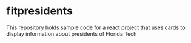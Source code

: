 # fitpresidents
This repository holds sample code for a react project that uses cards to display information about presidents of Florida Tech
